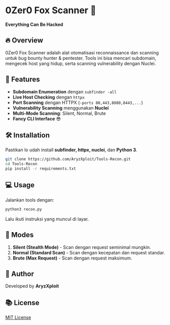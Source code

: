 # 0Zer0 Fox Scanner 🦊

**Everything Can Be Hacked**

## 🔥 Overview
0Zer0 Fox Scanner adalah alat otomatisasi reconnaissance dan scanning untuk bug bounty hunter & pentester. Tools ini bisa mencari subdomain, mengecek host yang hidup, serta scanning vulnerability dengan Nuclei.

## 🚀 Features
- **Subdomain Enumeration** dengan `subfinder -all`
- **Live Host Checking** dengan `httpx`
- **Port Scanning** dengan HTTPX (`-ports 80,443,8080,8443,...`)
- **Vulnerability Scanning** menggunakan **Nuclei**
- **Multi-Mode Scanning**: Silent, Normal, Brute
- **Fancy CLI Interface** 😎

## 🛠 Installation
Pastikan lo udah install **subfinder, httpx, nuclei**, dan **Python 3**.

```bash
git clone https://github.com/AryzXploit/Tools-Recon.git
cd Tools-Recon
pip install -r requirements.txt
```

## 💻 Usage
Jalankan tools dengan:

```bash
python3 recon.py
```

Lalu ikuti instruksi yang muncul di layar.

## 🐝 Modes
1. **Silent (Stealth Mode)** - Scan dengan request seminimal mungkin.
2. **Normal (Standard Scan)** - Scan dengan kecepatan dan request standar.
3. **Brute (Max Request)** - Scan dengan request maksimum.

## 👤 Author
Developed by **AryzXploit**

## 📚 License
[MIT License](LICENSE)

